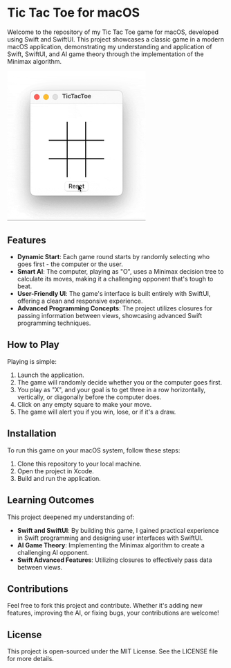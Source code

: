 # Tic Tac Toe for macOS

Welcome to the repository of my Tic Tac Toe game for macOS, developed using Swift and SwiftUI. This project showcases a classic game in a modern macOS application, demonstrating my understanding and application of Swift, SwiftUI, and AI game theory through the implementation of the Minimax algorithm.

<img src="https://github.com/Masoud-Safari/TicTacToe/blob/ed2dcab03ccb067266ff0546eea2dab12a0ac560/TicTacToe-screen-recording.gif" width="320">

## Features

- **Dynamic Start**: Each game round starts by randomly selecting who goes first - the computer or the user.
- **Smart AI**: The computer, playing as "O", uses a Minimax decision tree to calculate its moves, making it a challenging opponent that's tough to beat.
- **User-Friendly UI**: The game's interface is built entirely with SwiftUI, offering a clean and responsive experience.
- **Advanced Programming Concepts**: The project utilizes closures for passing information between views, showcasing advanced Swift programming techniques.

## How to Play

Playing is simple:
1. Launch the application.
2. The game will randomly decide whether you or the computer goes first.
3. You play as "X", and your goal is to get three in a row horizontally, vertically, or diagonally before the computer does.
4. Click on any empty square to make your move.
5. The game will alert you if you win, lose, or if it's a draw.

## Installation

To run this game on your macOS system, follow these steps:

1. Clone this repository to your local machine.
2. Open the project in Xcode.
3. Build and run the application.

## Learning Outcomes

This project deepened my understanding of:
- **Swift and SwiftUI**: By building this game, I gained practical experience in Swift programming and designing user interfaces with SwiftUI.
- **AI Game Theory**: Implementing the Minimax algorithm to create a challenging AI opponent.
- **Swift Advanced Features**: Utilizing closures to effectively pass data between views.

## Contributions

Feel free to fork this project and contribute. Whether it's adding new features, improving the AI, or fixing bugs, your contributions are welcome!

## License

This project is open-sourced under the MIT License. See the LICENSE file for more details.
